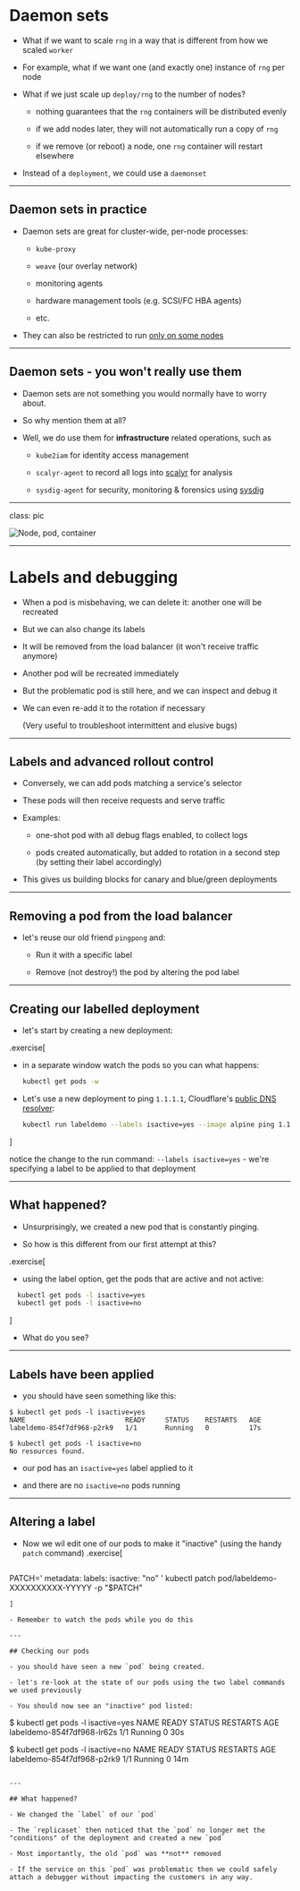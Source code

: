 # Daemon sets

- What if we want to scale `rng` in a way that is different from how we scaled `worker`

- For example, what if we want one (and exactly one) instance of `rng` per node

- What if we just scale up `deploy/rng` to the number of nodes?

  - nothing guarantees that the `rng` containers will be distributed evenly

  - if we add nodes later, they will not automatically run a copy of `rng`

  - if we remove (or reboot) a node, one `rng` container will restart elsewhere

- Instead of a `deployment`, we could use a `daemonset`

---

## Daemon sets in practice

- Daemon sets are great for cluster-wide, per-node processes:

  - `kube-proxy`

  - `weave` (our overlay network)

  - monitoring agents

  - hardware management tools (e.g. SCSI/FC HBA agents)

  - etc.

- They can also be restricted to run [only on some nodes](https://kubernetes.io/docs/concepts/workloads/controllers/daemonset/#running-pods-on-only-some-nodes)

---

## Daemon sets - you won't really use them

- Daemon sets are not something you would normally have to worry about.

- So why mention them at all?

- Well, we do use them for **infrastructure** related operations, such as

  - `kube2iam` for identity access management

  - `scalyr-agent` to record all logs into [scalyr](https://www.scalyr.com/) for analysis

  - `sysdig-agent` for security, monitoring & forensics using [sysdig](https://sysdig.com/)

---

class: pic

![Node, pod, container](images/k8s_training_daemonset.png)

---

# Labels and debugging

- When a pod is misbehaving, we can delete it: another one will be recreated

- But we can also change its labels

- It will be removed from the load balancer (it won't receive traffic anymore)

- Another pod will be recreated immediately

- But the problematic pod is still here, and we can inspect and debug it

- We can even re-add it to the rotation if necessary

  (Very useful to troubleshoot intermittent and elusive bugs)

---

## Labels and advanced rollout control

- Conversely, we can add pods matching a service's selector

- These pods will then receive requests and serve traffic

- Examples:

  - one-shot pod with all debug flags enabled, to collect logs

  - pods created automatically, but added to rotation in a second step
    <br/>
    (by setting their label accordingly)

- This gives us building blocks for canary and blue/green deployments

---

## Removing a pod from the load balancer

- let's reuse our old friend `pingpong` and:

  - Run it with a specific label
  
  - Remove (not destroy!) the pod by altering the pod label

---

## Creating our labelled deployment

- let's start by creating a new deployment:

.exercise[
- in a separate window watch the pods so you can what happens:
  ```bash
  kubectl get pods -w
  ```
- Let's use a new deployment to ping `1.1.1.1`, Cloudflare's 
  [public DNS resolver](https://blog.cloudflare.com/announcing-1111/):
  ```bash
  kubectl run labeldemo --labels isactive=yes --image alpine ping 1.1.1.1
  ```
]

  notice the change to the run command: `--labels isactive=yes` - we're specifying a label to be applied to that deployment

---

## What happened?
- Unsurprisingly, we created a new pod that is constantly pinging.

- So how is this different from our first attempt at this?

.exercise[
- using the label option, get the pods that are active and not active:
```bash
  kubectl get pods -l isactive=yes
  kubectl get pods -l isactive=no
```
]
- What do you see?

---

## Labels have been applied

- you should have seen something like this:

```
$ kubectl get pods -l isactive=yes
NAME                         READY     STATUS    RESTARTS   AGE
labeldemo-854f7df968-p2rk9   1/1       Running   0          17s

$ kubectl get pods -l isactive=no
No resources found.
```

- our pod has an `isactive=yes` label applied to it

- and there are no `isactive=no` pods running

---

## Altering a label

- Now we wil edit one of our pods to make it "inactive" (using the handy `patch` command)
.exercise[
  ```bash
PATCH='
    metadata:
      labels:
        isactive: "no"
    '
    kubectl patch pod/labeldemo-XXXXXXXXXX-YYYYY -p "$PATCH" 
```
]

- Remember to watch the pods while you do this

---

## Checking our pods

- you should have seen a new `pod` being created.

- let's re-look at the state of our pods using the two label commands we used previously

- You should now see an "inactive" pod listed:

```
$ kubectl get pods -l isactive=yes
NAME                         READY     STATUS    RESTARTS   AGE
labeldemo-854f7df968-lr62s   1/1       Running   0          30s

$ kubectl get pods -l isactive=no
NAME                         READY     STATUS    RESTARTS   AGE
labeldemo-854f7df968-p2rk9   1/1       Running   0          14m
```

---

## What happened?

- We changed the `label` of our `pod`

- The `replicaset` then noticed that the `pod` no longer met the "conditions" of the deployment and created a new `pod`

- Most importantly, the old `pod` was **not** removed

- If the service on this `pod` was problematic then we could safely attach a debugger without impacting the customers in any way.
